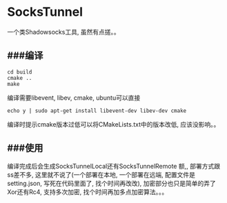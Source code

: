 # SocksTunnel
一个类Shadowsocks工具, 虽然有点搓。。



###编译
-------------
```shell
cd build
cmake ..
make
```
编译需要libevent, libev, cmake, ubuntu可以直接
```shell
echo y | sudo apt-get install libevent-dev libev-dev cmake
```
编译时提示cmake版本过低可以将CMakeLists.txt中的版本改低, 应该没影响。。

###使用
-------------------
编译完成后会生成SocksTunnelLocal还有SocksTunnelRemote
额,, 部署方式跟ss差不多, 这里就不说了(一个部署在本地, 一个部署在远端, 配置文件是setting.json, 写死在代码里面了, 找个时间再改改), 加密部分也只是简单的弄了Xor还有Rc4, 支持多次加密, 找个时间再加多点加密算法。。。
